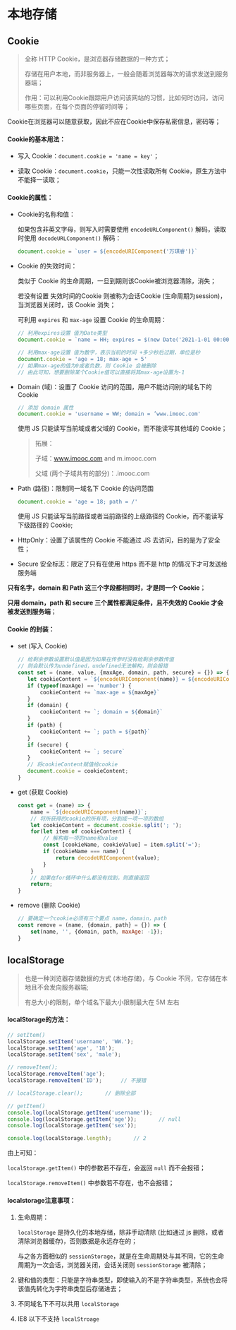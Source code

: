 # 本地存储



## Cookie

>全称 HTTP Cookie，是浏览器存储数据的一种方式；
>
>存储在用户本地，而非服务器上，一般会随着浏览器每次的请求发送到服务器端；
>
>作用：可以利用Cookie跟踪用户访问该网站的习惯，比如何时访问，访问哪些页面，在每个页面的停留时间等；

Cookie在浏览器可以随意获取，因此不应在Cookie中保存私密信息，密码等；



#### Cookie的基本用法：

- 写入 Cookie：`document.cookie = 'name = key'`；

- 读取 Cookie：`document.cookie`，只能一次性读取所有 Cookie，原生方法中不能择一读取；

  

#### Cookie的属性：

- Cookie的名称和值：

  如果包含非英文字母，则写入时需要使用 `encodeURLComponent()` 解码，读取时使用 `decodeURLComponent()` 解码：

  ````js
  document.cookie = `user = ${encodeURIComponent('万琪睿')}`
  ````

- Cookie 的失效时间：

  类似于 Cookie 的生命周期，一旦到期则该Cookie被浏览器清除，消失；

  若没有设置 失效时间的Cookie 则被称为会话Cookie (生命周期为session)，当浏览器关闭时，该 Cookie 消失；

  可利用 `expires` 和 `max-age` 设置 Cookie 的生命周期：

  ````js
  // 利用expires设置 值为Date类型
  document.cookie = `name = HH; expires = $(new Date('2021-1-01 00:00:00')) `
  
  // 利用max-age设置 值为数字，表示当前的时间 +多少秒后过期，单位是秒
  document.cookie = 'age = 18; max-age = 5'
  // 如果max-age的值为0或者负数，则 Cookie 会被删除
  // 由此可知，想要删除某个Cookie值可以直接将其max-age设置为-1
  ````

- Domain (域)：设置了 Cookie 访问的范围，用户不能访问别的域名下的 Cookie

  ````js
  // 添加 domain 属性
  document.cookie = 'username = WW; domain = ’www.imooc.com'
  ````

  使用 JS 只能读写当前域或者父域的 Cookie，而不能读写其他域的 Cookie；

  >拓展：
  >
  >子域：www.imooc.com  and  m.imooc.com
  >
  >父域 (两个子域共有的部分)：.imooc.com

- Path (路径)：限制同一域名下 Cookie 的访问范围

  ````js
  document.cookie = 'age = 18; path = /'
  ````

  使用 JS 只能读写当前路径或者当前路径的上级路径的 Cookie，而不能读写下级路径的 Cookie;

- HttpOnly：设置了该属性的 Cookie 不能通过 JS 去访问，目的是为了安全性；

- Secure 安全标志：限定了只有在使用 https 而不是 http 的情况下才可发送给服务端

  

**只有名字，domain 和 Path 这三个字段都相同时，才是同一个 Cookie**；

**只用 domain，path 和 secure 三个属性都满足条件，且不失效的 Cookie 才会被发送到服务端**；



#### Cookie 的封装：

- set (写入 Cookie)

  ````js
  // 给剩余参数设置默认值是因为如果在传参时没有给剩余参数传值
  // 则会默认传为undefined，undefined无法解构，则会报错
  const set = (name, value, {maxAge, domain, path, secure} = {}) => {
     let cookieContent = `${encodeURIComponent(name)} = ${encodeURIComponent(value)}; `;
     if (typeof(maxAge) == 'number') {
         cookieContent += `max-age = ${maxAge}`
     }
     if (domain) {
         cookieContent += `; domain = ${domain}`
     }
     if (path) {
         cookieContent += `; path = ${path}`
     }
     if (secure) {
         cookieContent += `; secure`
     }
     // 将cookieContent赋值给cookie 
     document.cookie = cookieContent;
  }
  ````

  

- get (获取 Cookie)

  ````js
  const get = (name) => {
      name = `${decodeURIComponent(name)}`;
      // 将所获得的cookie的所有项，分割成一项一项的数组
      let cookieContent = document.cookie.split('; ');
      for(let item of cookieContent) {
          // 解构每一项的name和value
          const [cookieName, cookieValue] = item.split('=');
          if (cookieName === name) {
              return decodeURIComponent(value);
          }
      }
      // 如果在for循环中什么都没有找到，则直接返回
      return;
  }
  ````

  

- remove (删除 Cookie)

  ````js
  // 要确定一个cookie必须有三个要点 name，domain，path
  const remove = (name, {domain, path} = {}) => {
      set(name, '', {domain, path, maxAge: -1});
  }
  ````



## localStorage

>也是一种浏览器存储数据的方式 (本地存储)，与 Cookie 不同，它存储在本地且不会发向服务器端;
>
>有总大小的限制，单个域名下最大小限制最大在 5M 左右



#### localStorage的方法：

````js
// setItem()
localStorage.setItem('username', 'WW.');
localStorage.setItem('age', '18');
localStorage.setItem('sex', 'male');

// removeItem();
localStorage.removeItem('age');
localStorage.removeItem('ID');      // 不报错

// localStorage.clear();       // 删除全部

// getItem()
console.log(localStorage.getItem('username'));
console.log(localStorage.getItem('age'));       // null
console.log(localStorage.getItem('sex'));

console.log(localStorage.length);       // 2
````

由上可知：

`localStorage.getItem()` 中的参数若不存在，会返回 `null` 而不会报错；

`localStorage.removeItem()` 中参数若不存在，也不会报错；



#### localstorage注意事项：

1. 生命周期：

   `localStorage` 是持久化的本地存储，除非手动清除 (比如通过 js 删除，或者清除浏览器缓存)，否则数据是永远存在的；

   与之各方面相似的 `sessionStorage`，就是在生命周期处与其不同，它的生命周期为一次会话，浏览器关闭，会话关闭则 `sessionStorage` 被清除；

2. 键和值的类型：只能是字符串类型，即使输入的不是字符串类型，系统也会将该值先转化为字符串类型后存储进去；

3. 不同域名下不可以共用 `localStorage`

4. IE8 以下不支持 `localStroage `

